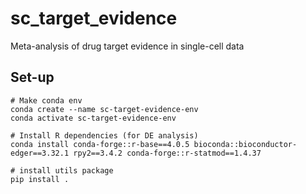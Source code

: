 # sc_target_evidence
Meta-analysis of drug target evidence in single-cell data

## Set-up

```
# Make conda env
conda create --name sc-target-evidence-env
conda activate sc-target-evidence-env

# Install R dependencies (for DE analysis)
conda install conda-forge::r-base==4.0.5 bioconda::bioconductor-edger==3.32.1 rpy2==3.4.2 conda-forge::r-statmod==1.4.37

# install utils package
pip install .
```

